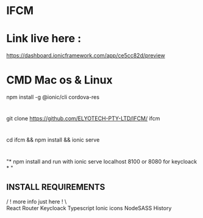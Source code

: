 # IFCM 
# Link live here : 
https://dashboard.ionicframework.com/app/ce5cc82d/preview

# CMD Mac os & Linux 
npm install -g @ionic/cli cordova-res 
#
git clone https://github.com/ELYOTECH-PTY-LTD/IFCM/ ifcm 
#
cd ifcm && npm install && ionic serve
#
"*
  npm install and run with ionic serve localhost 8100 or 8080 for keycloack 
 *
"
## INSTALL REQUIREMENTS
/ ! more info just here  ! \  
React Router
Keycloack
Typescript 
Ionic icons
NodeSASS
History
